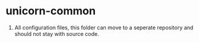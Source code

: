 # unicorn-common

1. All configuration files, this folder can move to a seperate repository and should not stay with source code.
